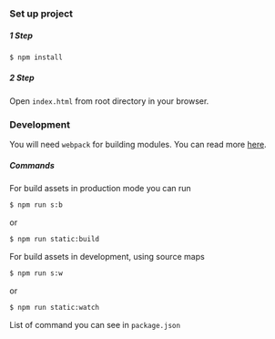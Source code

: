 ### Set up project
##### 1 Step
``` bash
$ npm install 
```
##### 2 Step 
Open `index.html` from root directory in your browser.
### Development
You will need `webpack` for building modules.
You can read more [here](https://webpack.github.io/).
##### Commands
For build assets in production mode you can run
``` bash
$ npm run s:b
```
or 
``` bash
$ npm run static:build
```

For build assets in development, using source maps
``` bash
$ npm run s:w
```
or 
``` bash
$ npm run static:watch
```
List of command you can see in `package.json`
